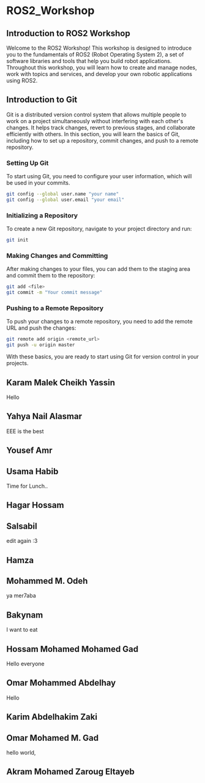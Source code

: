 # ROS2_Workshop

## Introduction to ROS2 Workshop

Welcome to the ROS2 Workshop! This workshop is designed to introduce you to the fundamentals of ROS2 (Robot Operating System 2), a set of software libraries and tools that help you build robot applications. Throughout this workshop, you will learn how to create and manage nodes, work with topics and services, and develop your own robotic applications using ROS2.

## Introduction to Git

Git is a distributed version control system that allows multiple people to work on a project simultaneously without interfering with each other's changes. It helps track changes, revert to previous stages, and collaborate efficiently with others. In this section, you will learn the basics of Git, including how to set up a repository, commit changes, and push to a remote repository.

### Setting Up Git

To start using Git, you need to configure your user information, which will be used in your commits.

```sh
git config --global user.name "your name"
git config --global user.email "your email"
```

### Initializing a Repository

To create a new Git repository, navigate to your project directory and run:

```sh
git init
```

### Making Changes and Committing

After making changes to your files, you can add them to the staging area and commit them to the repository:

```sh
git add <file>
git commit -m "Your commit message"
```

### Pushing to a Remote Repository

To push your changes to a remote repository, you need to add the remote URL and push the changes:

```sh
git remote add origin <remote_url>
git push -u origin master
```

With these basics, you are ready to start using Git for version control in your projects.



## Karam Malek Cheikh Yassin
Hello

## Yahya Nail Alasmar 
EEE is the best


## Yousef Amr

## Usama Habib
Time for Lunch..
## Hagar Hossam

## Salsabil 
edit again :3 

## Hamza

## Mohammed M. Odeh
ya mer7aba

## Bakynam
I want to eat 
## Hossam Mohamed Mohamed Gad 
Hello everyone
## Omar Mohammed Abdelhay

Hello

## Karim Abdelhakim Zaki

## Omar Mohamed M. Gad
hello world,
## Akram Mohamed Zaroug Eltayeb
